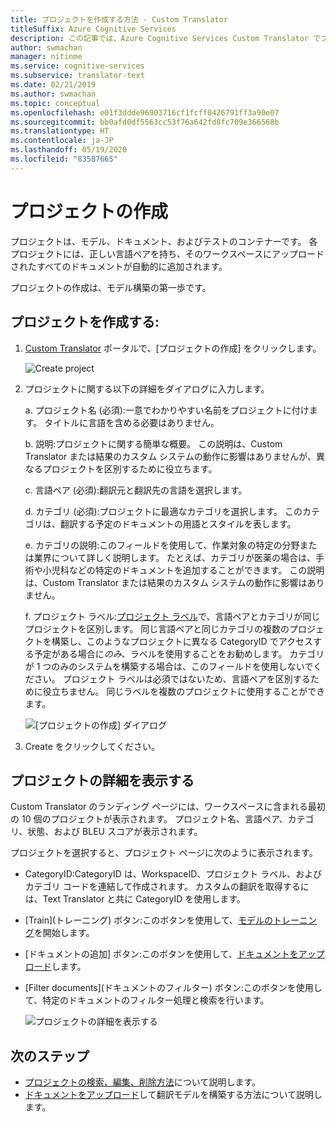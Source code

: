 ```yaml
---
title: プロジェクトを作成する方法 - Custom Translator
titleSuffix: Azure Cognitive Services
description: この記事では、Azure Cognitive Services Custom Translator でプロジェクトを作成および管理する方法について説明します。
author: swmachan
manager: nitinme
ms.service: cognitive-services
ms.subservice: translator-text
ms.date: 02/21/2019
ms.author: swmachan
ms.topic: conceptual
ms.openlocfilehash: e01f3ddde96903716cf1fcff0426791ff3a90e07
ms.sourcegitcommit: bb0afd0df5563cc53f76a642fd8fc709e366568b
ms.translationtype: HT
ms.contentlocale: ja-JP
ms.lasthandoff: 05/19/2020
ms.locfileid: "83587665"
---
```

# <a name="create-a-project"></a>プロジェクトの作成

プロジェクトは、モデル、ドキュメント、およびテストのコンテナーです。 各プロジェクトには、正しい言語ペアを持ち、そのワークスペースにアップロードされたすべてのドキュメントが自動的に追加されます。

プロジェクトの作成は、モデル構築の第一歩です。

## <a name="create-a-project"></a>プロジェクトを作成する:

1.  [Custom Translator](https://portal.customtranslator.azure.ai) ポータルで、[プロジェクトの作成] をクリックします。

    ![Create project](media/how-to/how-to-create-project.png)

2.  プロジェクトに関する以下の詳細をダイアログに入力します。

    a.  プロジェクト名 (必須):一意でわかりやすい名前をプロジェクトに付けます。 タイトルに言語を含める必要はありません。

    b.  説明:プロジェクトに関する簡単な概要。 この説明は、Custom Translator または結果のカスタム システムの動作に影響はありませんが、異なるプロジェクトを区別するために役立ちます。

    c.  言語ペア (必須):翻訳元と翻訳先の言語を選択します。

    d.  カテゴリ (必須):プロジェクトに最適なカテゴリを選択します。 このカテゴリは、翻訳する予定のドキュメントの用語とスタイルを表します。

    e.  カテゴリの説明:このフィールドを使用して、作業対象の特定の分野または業界について詳しく説明します。 たとえば、カテゴリが医薬の場合は、手術や小児科などの特定のドキュメントを追加することができます。 この説明は、Custom Translator または結果のカスタム システムの動作に影響はありません。

    f.  プロジェクト ラベル:[プロジェクト ラベル](workspace-and-project.md#project-labels)で、言語ペアとカテゴリが同じプロジェクトを区別します。 同じ言語ペアと同じカテゴリの複数のプロジェクトを構築し、このようなプロジェクトに異なる CategoryID でアクセスする予定がある場合に*のみ*、ラベルを使用することをお勧めします。 カテゴリが 1 つのみのシステムを構築する場合は、このフィールドを使用しないでください。 プロジェクト ラベルは必須ではないため、言語ペアを区別するために役立ちません。 同じラベルを複数のプロジェクトに使用することができます。

    ![[プロジェクトの作成] ダイアログ](media/how-to/how-to-create-project-dialog.png)

3.  Create をクリックしてください。

## <a name="view-project-details"></a>プロジェクトの詳細を表示する

Custom Translator のランディング ページには、ワークスペースに含まれる最初の 10 個のプロジェクトが表示されます。 プロジェクト名、言語ペア、カテゴリ、状態、および BLEU スコアが表示されます。

プロジェクトを選択すると、プロジェクト ページに次のように表示されます。

- CategoryID:CategoryID は、WorkspaceID、プロジェクト ラベル、およびカテゴリ コードを連結して作成されます。 カスタムの翻訳を取得するには、Text Translator と共に CategoryID を使用します。

- [Train]\(トレーニング\) ボタン:このボタンを使用して、[モデルのトレーニング](how-to-train-model.md)を開始します。

- [ドキュメントの追加] ボタン:このボタンを使用して、[ドキュメントをアップロード](how-to-upload-document.md)します。

- [Filter documents]\(ドキュメントのフィルター\) ボタン:このボタンを使用して、特定のドキュメントのフィルター処理と検索を行います。

    ![プロジェクトの詳細を表示する](media/how-to/how-to-view-project.png)

## <a name="next-steps"></a>次のステップ

- [プロジェクトの検索、編集、削除方法](how-to-search-edit-delete-projects.md)について説明します。
- [ドキュメントをアップロード](how-to-upload-document.md)して翻訳モデルを構築する方法について説明します。
